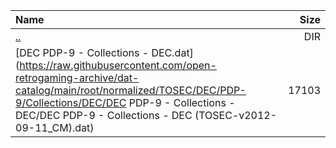 |Name|Size|
|:---|---:|
|[..](../index.html)|DIR|
|[DEC PDP-9 - Collections - DEC.dat](https://raw.githubusercontent.com/open-retrogaming-archive/dat-catalog/main/root/normalized/TOSEC/DEC/PDP-9/Collections/DEC/DEC PDP-9 - Collections - DEC/DEC PDP-9 - Collections - DEC (TOSEC-v2012-09-11_CM).dat)|17103|
